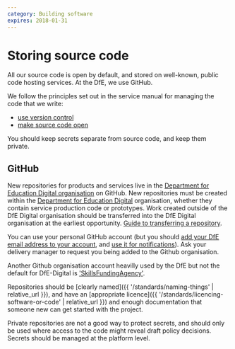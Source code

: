 ```yaml
---
category: Building software
expires: 2018-01-31
---
```

# Storing source code

All our source code is open by default, and stored on well-known,
public code hosting services. At the DfE, we use GitHub.

We follow the principles set out in the service manual for managing the
code that we write:

- [use version control](https://www.gov.uk/service-manual/technology/maintaining-version-control-in-coding)
- [make source code open](https://www.gov.uk/service-manual/technology/making-source-code-open-and-reusable)

You should keep secrets separate from source code, and keep them private.

## GitHub

New repositories for products and services live in the
[Department for Education Digital organisation](https://github.com/DfE-Digital)
on GitHub. New repositories must be created within the [Department for Education Digital](https://github.com/DFE-Digital) organisation, whether they contain service production code or prototypes. Work created outside of the DfE Digital organisation should be transferred into the DfE Digital organisation at the earliest opportunity. [Guide to transferring a repository](https://help.github.com/en/articles/transferring-a-repository).

You can use your personal GitHub account (but you should [add your DfE
email address to your account](https://help.github.com/articles/adding-an-email-address-to-your-github-account/),
and [use it for notifications](https://help.github.com/articles/managing-notification-emails-for-organizations/)).
Ask your delivery manager to request you being added to the Github organisation.

Another Github organisation account heavilly used by the DfE but not the default for DfE-Digital is ['SkillsFundingAgency'](https://github.com/SkillsFundingAgency/).

Repositories should be [clearly named]({{ '/standards/naming-things' | relative_url }}),
and have an [appropriate licence]({{ '/standards/licencing-software-or-code' | relative_url }})
and enough documentation that someone new can get started with the
project.

Private repositories are not a good way to protect secrets, and should only be used where access to the code might reveal draft policy decisions. Secrets should be managed at the platform level.

